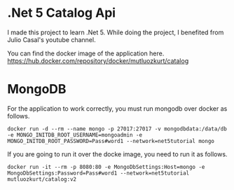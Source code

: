 
# .Net 5 Catalog Api

I made this project to learn .Net 5. While doing the project, I benefited from Julio Casal's youtube channel.

You can find the docker image of the application here.
https://hub.docker.com/repository/docker/mutluozkurt/catalog

# MongoDB
For the application to work correctly, you must run mongodb over docker as follows.

`docker run -d --rm --name mongo -p 27017:27017 -v mongodbdata:/data/db -e MONGO_INITDB_ROOT_USERNAME=mongoadmin -e MONGO_INITDB_ROOT_PASSWORD=Pass#word1 --network=net5tutorial mongo
`

If you are going to run it over the docke image, you need to run it as follows.

`docker run -it --rm -p 8080:80 -e MongoDbSettings:Host=mongo -e MongoDbSettings:Password=Pass#word1 --network=net5tutorial mutluozkurt/catalog:v2  
`
